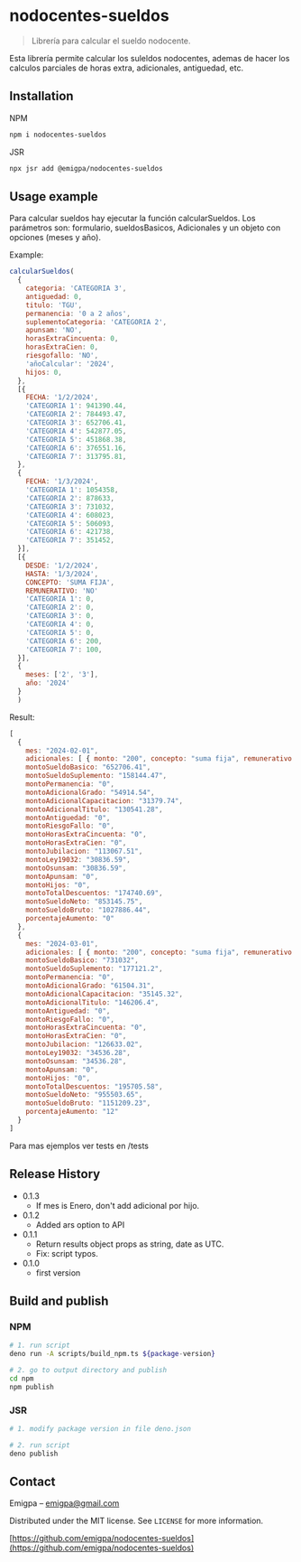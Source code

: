 # nodocentes-sueldos
> Librería para calcular el sueldo nodocente.

Esta librería permite calcular los suleldos nodocentes, ademas de hacer los calculos parciales de horas extra, adicionales, antiguedad, etc.

## Installation

NPM

```sh
npm i nodocentes-sueldos
```

JSR

```sh
npx jsr add @emigpa/nodocentes-sueldos
```

## Usage example

Para calcular sueldos hay ejecutar la función calcularSueldos.
Los parámetros son: formulario, sueldosBasicos, Adicionales y un objeto con opciones (meses y año).

Example:

```js
calcularSueldos(
  {
    categoria: 'CATEGORIA 3',
    antiguedad: 0,
    titulo: 'TGU',
    permanencia: '0 a 2 años',
    suplementoCategoria: 'CATEGORIA 2',
    apunsam: 'NO',
    horasExtraCincuenta: 0,
    horasExtraCien: 0,
    riesgofallo: 'NO',
    'añoCalcular': '2024',
    hijos: 0,
  },
  [{
    FECHA: '1/2/2024',
    'CATEGORIA 1': 941390.44,
    'CATEGORIA 2': 784493.47,
    'CATEGORIA 3': 652706.41,
    'CATEGORIA 4': 542877.05,
    'CATEGORIA 5': 451868.38,
    'CATEGORIA 6': 376551.16,
    'CATEGORIA 7': 313795.81,
  },
  {
    FECHA: '1/3/2024',
    'CATEGORIA 1': 1054358,
    'CATEGORIA 2': 878633,
    'CATEGORIA 3': 731032,
    'CATEGORIA 4': 608023,
    'CATEGORIA 5': 506093,
    'CATEGORIA 6': 421738,
    'CATEGORIA 7': 351452,
  }],
  [{
    DESDE: '1/2/2024',
    HASTA: '1/3/2024',
    CONCEPTO: 'SUMA FIJA',
    REMUNERATIVO: 'NO'
    'CATEGORIA 1': 0,
    'CATEGORIA 2': 0,
    'CATEGORIA 3': 0,
    'CATEGORIA 4': 0,
    'CATEGORIA 5': 0,
    'CATEGORIA 6': 200,
    'CATEGORIA 7': 100,
  }],
  {
    meses: ['2', '3'],
    año: '2024'
  }
  )
```
Result:
```js
[
  {
    mes: "2024-02-01",
    adicionales: [ { monto: "200", concepto: "suma fija", remunerativo: "SI" } ],
    montoSueldoBasico: "652706.41",
    montoSueldoSuplemento: "158144.47",
    montoPermanencia: "0",
    montoAdicionalGrado: "54914.54",
    montoAdicionalCapacitacion: "31379.74",
    montoAdicionalTitulo: "130541.28",
    montoAntiguedad: "0",
    montoRiesgoFallo: "0",
    montoHorasExtraCincuenta: "0",
    montoHorasExtraCien: "0",
    montoJubilacion: "113067.51",
    montoLey19032: "30836.59",
    montoOsunsam: "30836.59",
    montoApunsam: "0",
    montoHijos: "0",
    montoTotalDescuentos: "174740.69",
    montoSueldoNeto: "853145.75",
    montoSueldoBruto: "1027886.44",
    porcentajeAumento: "0"
  },
  {
    mes: "2024-03-01",
    adicionales: [ { monto: "200", concepto: "suma fija", remunerativo: "SI" } ],
    montoSueldoBasico: "731032",
    montoSueldoSuplemento: "177121.2",
    montoPermanencia: "0",
    montoAdicionalGrado: "61504.31",
    montoAdicionalCapacitacion: "35145.32",
    montoAdicionalTitulo: "146206.4",
    montoAntiguedad: "0",
    montoRiesgoFallo: "0",
    montoHorasExtraCincuenta: "0",
    montoHorasExtraCien: "0",
    montoJubilacion: "126633.02",
    montoLey19032: "34536.28",
    montoOsunsam: "34536.28",
    montoApunsam: "0",
    montoHijos: "0",
    montoTotalDescuentos: "195705.58",
    montoSueldoNeto: "955503.65",
    montoSueldoBruto: "1151209.23",
    porcentajeAumento: "12"
  }
]

```

Para mas ejemplos ver tests en /tests

## Release History

* 0.1.3
  * If mes is Enero, don't add adicional por hijo.
* 0.1.2
  * Added ars option to API
* 0.1.1
  * Return results object props as string, date as UTC.
  * Fix: script typos.
* 0.1.0
  * first version

## Build and publish

### NPM
```bash
# 1. run script
deno run -A scripts/build_npm.ts ${package-version}

# 2. go to output directory and publish
cd npm
npm publish
```

### JSR
```bash
# 1. modify package version in file deno.json

# 2. run script
deno publish
```
## Contact

Emigpa – emigpa@gmail.com

Distributed under the MIT license. See ``LICENSE`` for more information.

[https://github.com/emigpa/nodocentes-sueldos](https://github.com/emigpa/nodocentes-sueldos)

